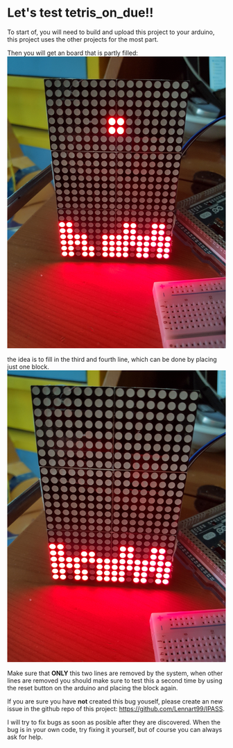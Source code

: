 # Let's test tetris_on_due!!

To start of, you will need to build and upload this project to your arduino, this project uses the other projects for the most part.

Then you will get an board that is partly filled:
![alt text](pictures/pict_1.jpg "this is the baord you will get")

the idea is to fill in the third and fourth line, which can be done by placing just one block.
![alt text](pictures/pict_2.jpg "put the block here")

Make sure that **ONLY** this two lines are removed by the system, when other lines are removed you should make sure to test this a second time by using the reset button on the arduino and placing the block again.

If you are sure you have **not** created this bug youself, please create an new issue in the github repo of this project: https://github.com/Lennart99/IPASS.

I will try to fix bugs as soon as posible after they are discovered.
When the bug is in your own code, try fixing it yourself, but of course you can always ask for help.
